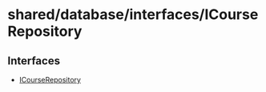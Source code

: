 # shared/database/interfaces/ICourseRepository

## Interfaces

- [ICourseRepository](interfaces/ICourseRepository.md)
